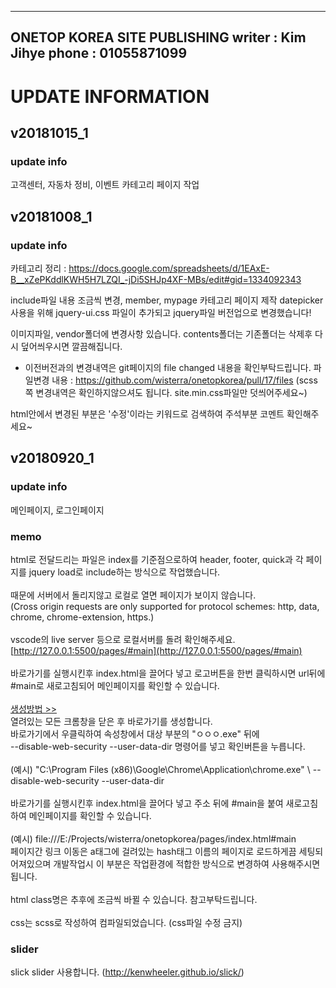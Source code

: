 ---------------------------------------------------------
ONETOP KOREA SITE PUBLISHING
writer :  Kim Jihye
phone : 01055871099
---------------------------------------------------------
# UPDATE INFORMATION

## v20181015_1

### update info
고객센터, 자동차 정비, 이벤트 카테고리 페이지 작업



## v20181008_1

### update info
카테고리 정리 : https://docs.google.com/spreadsheets/d/1EAxE-B__xZePKddlKWH5H7LZQI_-jDi5SHJp4XF-MBs/edit#gid=1334092343

include파일 내용 조금씩 변경, member, mypage 카테고리 페이지 제작
datepicker사용을 위해 jquery-ui.css 파일이 추가되고 jquery파일 버전업으로 변경했습니다!

이미지파일, vendor폴더에 변경사항 있습니다.
contents폴더는 기존폴더는 삭제후 다시 덮어씌우시면 깔끔해집니다.

* 이전버전과의 변경내역은 git페이지의 file changed 내용을 확인부탁드립니다.
파일변경 내용 : https://github.com/wisterra/onetopkorea/pull/17/files
(scss쪽 변경내역은 확인하지않으셔도 됩니다. site.min.css파일만 덧씌어주세요~)

html안에서 변경된 부분은 '수정'이라는 키워드로 검색하여 주석부분 코멘트 확인해주세요~



## v20180920_1

### update info
메인페이지, 로그인페이지

### memo
html로 전달드리는 파일은 index를 기준점으로하여 header, footer, quick과 각 페이지를 jquery load로 include하는 방식으로 작업했습니다.\
\
때문에 서버에서 돌리지않고 로컬로 열면 페이지가 보이지 않습니다.\
(Cross origin requests are only supported for protocol schemes: http, data, chrome, chrome-extension, https.)\
\
vscode의 live server 등으로 로컬서버를 돌려 확인해주세요.\
[http://127.0.0.1:5500/pages/#main](http://127.0.0.1:5500/pages/#main) \
\
바로가기를 실행시킨후 index.html을 끌어다 넣고 로고버튼을 한번 클릭하시면 url뒤에 #main로 새로고침되어 메인페이지를 확인할 수 있습니다. \
\
[생성방법 >>](http://goni9071.tistory.com/entry/크롬-로컬에서-ajax-테스트하기)\
열려있는 모든 크롬창을 닫은 후 바로가기를 생성합니다.\
바로가기에서 우클릭하여 속성창에서 대상 부분의 "ㅇㅇㅇ.exe" 뒤에 \
--disable-web-security --user-data-dir 명령어를 넣고 확인버튼을 누릅니다.\
\
(예시) "C:\Program Files (x86)\Google\Chrome\Application\chrome.exe" \ --disable-web-security --user-data-dir \
\
바로가기를 실행시킨후 index.html을 끌어다 넣고 주소 뒤에 #main을 붙여 새로고침하여 메인페이지를 확인할 수 있습니다. \
\
(예시) file:///E:/Projects/wisterra/onetopkorea/pages/index.html#main
\
페이지간 링크 이동은 a태그에 걸려있는 hash태그 이름의 페이지로 로드하게끔 세팅되어져있으며 개발작업시 이 부분은 작업환경에 적합한 방식으로 변경하여 사용해주시면 됩니다.\
\
html class명은 추후에 조금씩 바뀔 수 있습니다. 참고부탁드립니다.\
\
css는 scss로 작성하여 컴파일되었습니다. (css파일 수정 금지)

### slider
slick slider 사용합니다. (http://kenwheeler.github.io/slick/)